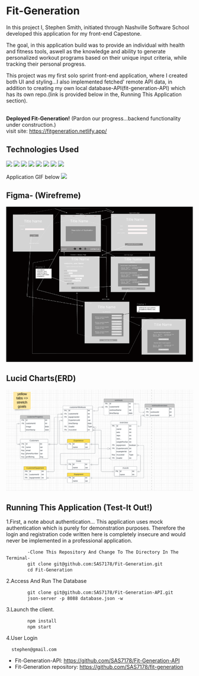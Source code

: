 # Fit-Generation

In this project I, Stephen Smith, initiated through Nashville Software School developed this application for my front-end Capestone. 

The goal, in this application build was to provide an individual with health and fitness tools, aswell as the knowledge and ability to generate personalized workout programs based on their unique input criteria, while tracking their personal progress. 

This project was my first solo sprint front-end application, where I created both UI and styling...I also implemented fetched' remote API data, in addition to creating my own local database-API(fit-generation-API) which has its own repo.(link is provided below in the, Running This Application section).

<br><b>Deployed Fit-Generation!</b> 
(Pardon our progress...backend functionality under construction.)
<br>visit site: https://fitgeneration.netlify.app/	

## Technologies Used

![](https://user-images.githubusercontent.com/105528673/183157779-a08151c2-07d4-469a-b1bf-fa409416d6ea.png) 
![](https://user-images.githubusercontent.com/105528673/183157835-99e6ec8c-701a-445b-ac72-0e9127112edd.png) 
![](https://user-images.githubusercontent.com/105528673/183157888-59cfa84d-da1f-4adb-acf7-858c87b63a87.png) 
![](https://user-images.githubusercontent.com/105528673/183157933-3a0c3484-a02a-4734-b7a3-d6b1c2904b83.png) 
![](https://user-images.githubusercontent.com/105528673/183157976-5543fa85-504e-41ad-9e00-016e5ca1b7e5.png) 
![](https://user-images.githubusercontent.com/105528673/183158015-89d806bd-2894-46f5-a5cf-e9642f48a8f3.png) 
![](https://user-images.githubusercontent.com/105528673/183158127-8d8c783d-19ad-4213-af19-1f54d91be8cb.png)
![](https://user-images.githubusercontent.com/105528673/183158164-e94a87d3-6bd8-497e-9770-4074141ee75a.png)
![]()

Application GIF below
![](https://github.com/SAS7178/project-gifs/blob/main/public/Fit-Gen%20Gif.gif?raw=true)

## Figma- (Wirefreme)
![](https://github.com/SAS7178/fit-generation/blob/main/images/FigmaWireframe%20FitGen.png?raw=true)

## Lucid Charts(ERD)
![](https://github.com/SAS7178/fit-generation/blob/main/images/Lucid%20ERD.png?raw=true)


## Running This Application (Test-It Out!)

1.First, a note about authentication... This application uses mock authentication which is purely for demonstration purposes. Therefore the login and 
      registration code written here is completely insecure and would never be implemented in a professional application.

            -Clone This Repository And Change To The Directory In The Terminal-
            git clone git@github.com:SAS7178/Fit-Generation.git
            cd Fit-Generation
  
2.Access And Run The Database

            git clone git@github.com:SAS7178/Fit-Generation-API.git
            json-server -p 8088 database.json -w
     
3.Launch the client.

            npm install
            npm start

4.User Login

      stephen@gmail.com


- Fit-Generation-API: https://github.com/SAS7178/Fit-Generation-API  
- Fit-Generation repository: https://github.com/SAS7178/fit-generation
